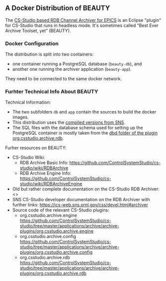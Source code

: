 ## A Docker Distribution of BEAUTY

The [CS-Studio based RDB Channel Archiver for EPICS][css-rdb]
is an Eclipse "plugin" for CS-Studio that runs in headless mode.
It's sometimes called “Best Ever Archive Toolset, yet” (BEAUTY).

### Docker Configuration

The distribution is split into two containers:

* one container running a PostgreSQL database  (`beauty-db`), and
* another one running the archiver application (`beauty-app`).

They need to be connected to the same docker network.

### Furhter Technical Info About BEAUTY

Technical Information:

* The two subfolders `db` and `app` contain the sources to build the docker images.
* This distribution uses the [compiled versions from SNS][sns-dist].
* The SQL files with the database schema used for setting up the PostgreSQL container
  is mostly taken from the [dbd folder of the plugin org.csstudio.archive.rdb][dbd].

Furher resources on BEAUTY:

* CS-Studio Wiki:
    * RDB Archive Basic  Info: <https://github.com/ControlSystemStudio/cs-studio/wiki/RDBArchive>
    * RDB Archive Engine Info: <https://github.com/ControlSystemStudio/cs-studio/wiki/RDBArchiveEngine>
* Old but rather complete documentation on the CS-Studio RDB Archiver: <>
* SNS CS-Studio developer documentation on the RDB Archiver with further links: <https://ics-web.sns.ornl.gov/css/devel.html#archiver>
* Source code of the relevant CS-Studio plugins:
    * org.csstudio.archive.engine <https://github.com/ControlSystemStudio/cs-studio/tree/master/applications/archive/archive-plugins/org.csstudio.archive.engine>
    * org.csstudio.archive.config <https://github.com/ControlSystemStudio/cs-studio/tree/master/applications/archive/archive-plugins/org.csstudio.archive.config>
    * org.csstudio.archive.rdb <https://github.com/ControlSystemStudio/cs-studio/tree/master/applications/archive/archive-plugins/org.csstudio.archive.rdb>

[css-rdb]: http://cs-studio.sourceforge.net/docbook/ch11.html
[dbd]: https://github.com/ControlSystemStudio/cs-studio/tree/master/applications/archive/archive-plugins/org.csstudio.archive.rdb/dbd
[sns-dist]: https://ics-web.sns.ornl.gov/css/updates/apps/?C=N;O=A
